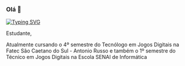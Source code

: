 ### Olá 👋

<a href="https://git.io/typing-svg"><img src="https://readme-typing-svg.demolab.com?font=Fira+Code&weight=500&pause=1000&color=C51F15&random=false&width=435&lines=Meu+nome+%C3%A9+Lucas.;Boas+vindas+ao+meu+perfil!!!" alt="Typing SVG" /></a>

<div>
  <p>Estudante,</p>
  <p>Atualmente cursando o 4º semestre do Tecnólogo em Jogos Digitais na Fatec São Caetano do Sul - Antonio Russo e também o 1º semestre do Técnico em Jogos Digitais na Escola SENAI de Informática</p>
</div>
